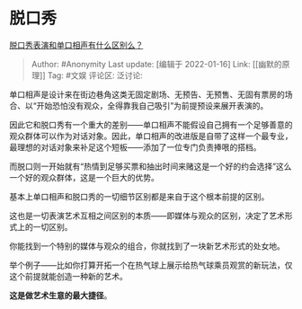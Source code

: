 # 脱口秀
[脱口秀表演和单口相声有什么区别么？](https://www.zhihu.com/question/422258044/answer/1496855559)

> Author: #Anonymity
> Last update: [编辑于 2022-01-16]
> Link: [[幽默的原理]]
> Tag: #文娱
> 评论区:
> 泛讨论:

单口相声是设计来在街边巷角这类无固定剧场、无预告、无预售、无固有票房的场合、以“开始恐怕没有观众，全得靠我自己吸引”为前提预设来展开表演的。

因此它和脱口秀有一个重大的差别——单口相声不能假设自己拥有一个足够善意的观众群体可以作为对话对象。因此，单口相声的改进版是自带了这样一个最专业，最理想的对话对象来补足这个短板——添加了一位专门负责捧哏的搭档。

而脱口则一开始就有“热情到足够买票和抽出时间来赌这是一个好的约会选择”这么一个好的观众群体，这是一个巨大的优势。

基本上单口相声和脱口秀的一切细节区别都是来自于这个根本前提的区别。

这也是一切表演艺术互相之间区别的本质——即媒体与观众的区别，决定了艺术形式上的一切区别。

你能找到一个特别的媒体与观众的组合，你就找到了一块新艺术形式的处女地。

举个例子——比如你打算开拓一个在热气球上展示给热气球乘员观赏的新玩法，仅这个前提就能创造一种新的艺术。

**这是做艺术生意的最大捷径**。
